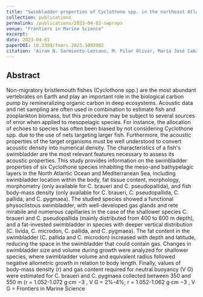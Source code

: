 ```yaml
---
title: "Swimbladder properties of Cyclothone spp. in the northeast Atlantic Ocean and the Western Mediterranean Sea."
collection: publications
permalink: /publications/2023-04-02-swprops
venue: "Frontiers in Marine Science"
excerpt: 
date: 2023-04-01
paperDOI: 10.3389/fmars.2023.1093982
citation: 'Airam N. Sarmiento-Lezcano, M. Pilar Olivar, María José Caballero, María Couret, Santiago Hernández-León, Arturo Castellón and Marian Peña (2023). Swimbladder properties of Cyclothone spp. in the northeast Atlantic Ocean and the Western Mediterranean Sea.Frontiers in Marine Science,  10 (2023). DOI: 10.3389/fmars.2023.1093982'
---
```


## Abstract
Non-migratory bristlemouth fishes (Cyclothone spp.) are the most abundant vertebrates on Earth and play an important role in the biological carbon pump by remineralizing organic carbon in deep ecosystems. Acoustic data and net sampling are often used in combination to estimate fish and zooplankton biomass, but this procedure may be subject to several sources of error when applied to mesopelagic species. For instance, the allocation of echoes to species has often been biased by not considering Cyclothone spp. due to the use of nets targeting larger fish. Furthermore, the acoustic properties of the target organisms must be well understood to convert acoustic density into numerical density. The characteristics of a fish's swimbladder are the most relevant features necessary to assess its acoustic properties. This study provides information on the swimbladder properties of six Cyclothone species inhabiting the meso-and bathypelagic layers in the North Atlantic Ocean and Mediterranean Sea, including swimbladder location within the body, fat tissue content, morphology, morphometry (only available for C. braueri and C. pseudopallida), and fish body-mass density (only available for C. braueri, C. pseudopallida, C. pallida, and C. pygmaea). The studied species showed a functional physoclistous swimbladder, with well-developed gas glands and rete mirabile and numerous capillaries in the case of the shallower species C. braueri and C. pseudopallida (mainly distributed from 400 to 600 m depth), and a fat-invested swimbladder in species with deeper vertical distribution (C. livida, C. microdon, C. pallida, and C. pygmaea). The fat content in the swimbladder (C. pallida and C. microdon) increased with depth and latitude, reducing the space in the swimbladder that could contain gas. Changes in swimbladder size and volume during growth were analyzed for shallower species, where swimbladder volume and equivalent radius followed negative allometric growth in relation to body length. Finally, values of body-mass density (r) and gas content required for neutral buoyancy (V G) were estimated for C. braueri and C. pygmaea collected between 350 and 550 m (r = 1.052-1.072 g·cm −3 , V G = 2%-4%; r = 1.052-1.062 g·cm −3 , V G = Frontiers in Marine Science

